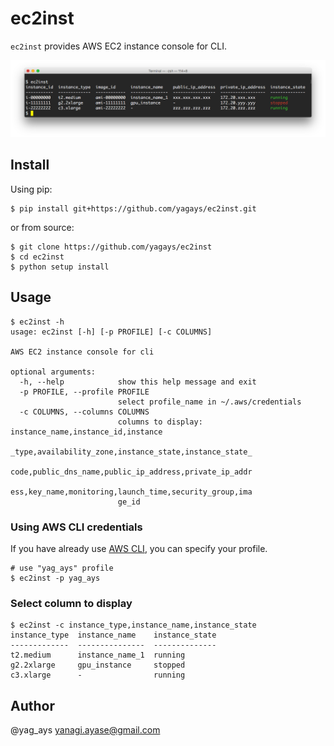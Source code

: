 # ec2inst

`ec2inst` provides AWS EC2 instance console for CLI.

![](screenshot/ec2inst_terminal.png)

## Install

Using pip:

```
$ pip install git+https://github.com/yagays/ec2inst.git  
```

or from source:

```
$ git clone https://github.com/yagays/ec2inst
$ cd ec2inst
$ python setup install
```

## Usage

```
$ ec2inst -h
usage: ec2inst [-h] [-p PROFILE] [-c COLUMNS]

AWS EC2 instance console for cli

optional arguments:
  -h, --help            show this help message and exit
  -p PROFILE, --profile PROFILE
                        select profile_name in ~/.aws/credentials
  -c COLUMNS, --columns COLUMNS
                        columns to display: instance_name,instance_id,instance
                        _type,availability_zone,instance_state,instance_state_
                        code,public_dns_name,public_ip_address,private_ip_addr
                        ess,key_name,monitoring,launch_time,security_group,ima
                        ge_id
```

### Using AWS CLI credentials

If you have already use [AWS CLI](https://aws.amazon.com/cli/), you can specify your profile.

```
# use "yag_ays" profile
$ ec2inst -p yag_ays
```

### Select column to display

```
$ ec2inst -c instance_type,instance_name,instance_state
instance_type  instance_name    instance_state
-------------  ---------------  --------------
t2.medium      instance_name_1  running
g2.2xlarge     gpu_instance     stopped
c3.xlarge      -                running
```

## Author

@yag_ays <yanagi.ayase@gmail.com>
